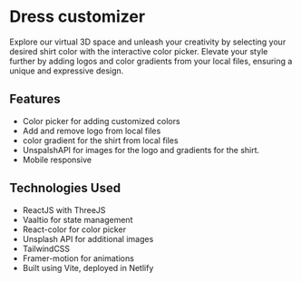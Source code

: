# Dress customizer

Explore our virtual 3D space and unleash your creativity by selecting your desired shirt color with the interactive color picker. Elevate your style further by adding logos and color gradients from your local files, ensuring a unique and expressive design.


## Features

- Color picker for adding customized colors
- Add and remove logo from local files
- color gradient for the shirt from local files
- UnspalshAPI for images for the logo and gradients for the shirt.
- Mobile responsive

## Technologies Used

- ReactJS with ThreeJS
- Vaaltio for state management
- React-color for color picker
- Unsplash API for additional images
- TailwindCSS
- Framer-motion for animations
- Built using Vite, deployed in Netlify
